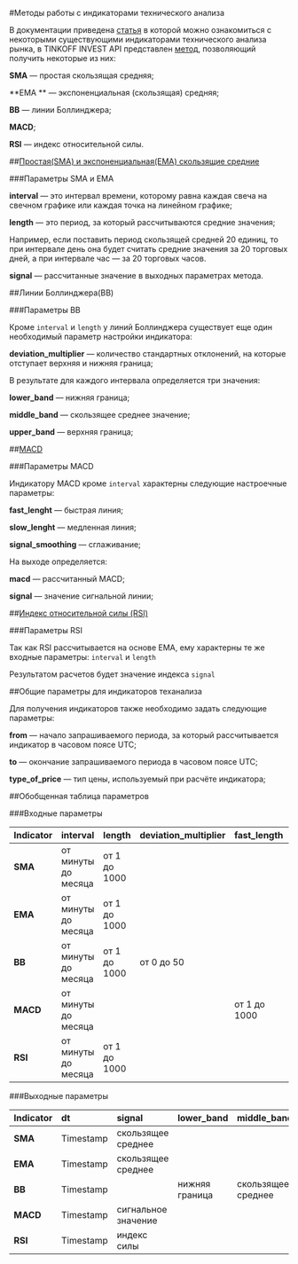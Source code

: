 #Методы работы с индикаторами технического анализа

В документации приведена [статья](/investAPI/tech_indicators/) в которой можно ознакомиться
с некоторыми существующими индикаторами технического анализа рынка, в TINKOFF INVEST API
представлен [метод](/investAPI/marketdata/#gettechanalysis), позволяющий получить некоторые из них:

**SMA** — простая скользящая средняя;

**EMA ** — экспоненциальная (скользящая) средняя;

**BB** — линии Боллинджера;

**MACD**;

**RSI** — индекс относительной силы.



##[Простая(SMA) и экспоненциальная(EMA) скользящие средние](https://www.tinkoff.ru/invest/help/educate/trading/about/ma-ema/)

###Параметры SMA и EMA

**interval** — это интервал времени, которому равна каждая свеча на свечном графике или каждая точка на линейном графике;

**length** — это период, за который рассчитываются средние значения;

Например, если поставить период скользящей средней 20 единиц,
то при интервале день она будет считать средние значения за 20 торговых дней, 
а при интервале час — за 20 торговых часов.

**signal**  — рассчитанные значение в выходных параметрах метода.


##Линии Боллинджера(BB)

###Параметры BB

Кроме `interval` и `length` у линий Боллинджера существует еще один
необходимый параметр настройки индикатора:

**deviation_multiplier** — количество стандартных отклонений, на которые отступает верхняя и нижняя граница;

В результате для каждого интервала определяется три значения:

**lower_band** — нижняя граница;

**middle_band** — скользящее среднее значение;

**upper_band** — верхняя граница;


##[MACD](https://www.tinkoff.ru/invest/help/educate/trading/about/macd/)

###Параметры MACD

Индикатору MACD кроме `interval` характерны следующие настроечные параметры:

**fast_lenght** — быстрая линия;

**slow_lenght** — медленная линия;

**signal_smoothing** — сглаживание;

На выходе определяется:

**macd** — рассчитанный MACD;

**signal** — значение сигнальной линии;


##[Индекс относительной силы (RSI)](https://www.tinkoff.ru/invest/help/educate/trading/about/rsi/)

###Параметры RSI

Так как RSI рассчитывается на основе EMA, ему характерны те же входные параметры: `interval` и `length`

Результатом расчетов будет значение индекса `signal`


##Общие параметры для индикаторов теханализа

Для получения индикаторов также необходимо задать следующие параметры:

**from** — начало запрашиваемого периода, за который рассчитывается индикатор в часовом поясе UTC;

**to** — окончание запрашиваемого периода в часовом поясе UTC;

**type_of_price** — тип цены, используемый при расчёте индикатора;


##Обобщенная таблица параметров

###Входные параметры

| Indicator |    interval         |    length    | deviation_multiplier | fast_length  | slow_length   | signal_smoothing |   from    |    to     |    type_of_price        |
|:----------|:--------------------|:-------------|:---------------------|:-------------|:--------------|:-----------------|:----------|:----------|:------------------------|
|  **SMA**  | от минуты до месяца | от 1 до 1000 |                      |              |               |                  | Timestamp | Timestamp | close\open\high\low\avg |
|  **EMA**  | от минуты до месяца | от 1 до 1000 |                      |              |               |                  | Timestamp | Timestamp | close\open\high\low\avg |
|  **BB**   | от минуты до месяца | от 1 до 1000 | от 0 до 50           |              |               |                  | Timestamp | Timestamp | close\open\high\low\avg |
|  **MACD** | от минуты до месяца |              |                      | от 1 до 1000 |  от 1 до 1000 |    от 0 до 50    | Timestamp | Timestamp | close\open\high\low\avg |
|  **RSI**  | от минуты до месяца | от 1 до 1000 |                      |              |               |                  | Timestamp | Timestamp | close\open\high\low\avg |


###Выходные параметры

| Indicator |    dt     |    signal            |    lower_band  |      middle_band   |   upper_band    | macd |
|:----------|:----------|:---------------------|:---------------|:-------------------|:----------------|:-----|
|  **SMA**  | Timestamp | скользящее среднее   |                |                    |                 |      |
|  **EMA**  | Timestamp | скользящее среднее   |                |                    |                 |      |
|  **BB**   | Timestamp |                      | нижняя граница | скользящее среднее | верхняя граница |      |
|  **MACD** | Timestamp | сигнальное значение  |                |                    |                 | MACD |
|  **RSI**  | Timestamp |     индекс силы      |                |                    |                 |      | 